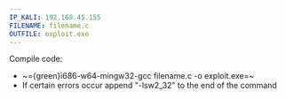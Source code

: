 ```yaml
---
IP_KALI: 192.168.45.155
FILENAME: filename.c
OUTFILE: exploit.exe
---
```

Compile code:
- ~={green}i686-w64-mingw32-gcc <span id="FILENAME"/>filename.c<span type="end"/> -o <span id="OUTFILE"/>exploit.exe<span type="end"/>=~
- If certain errors occur append "-lsw2_32" to the end of the command